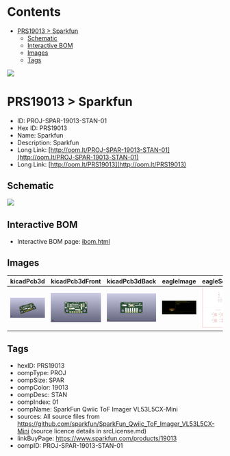 



Contents
========

* [PRS19013 > Sparkfun](#prs19013--sparkfun)
	* [Schematic](#schematic)
	* [Interactive BOM](#interactive-bom)
	* [Images](#images)
	* [Tags](#tags)
  
![][im]
# PRS19013 > Sparkfun

- ID: PROJ-SPAR-19013-STAN-01
- Hex ID: PRS19013
- Name: Sparkfun
- Description: Sparkfun
- Long Link: [http://oom.lt/PROJ-SPAR-19013-STAN-01](http://oom.lt/PROJ-SPAR-19013-STAN-01)
- Long Link: [http://oom.lt/PRS19013](http://oom.lt/PRS19013)

## Schematic
  
![][schem]
## Interactive BOM

- Interactive BOM page: [ibom.html](https://htmlpreview.github.io/?https://github.com/oomlout/oomlout_OOMP_projects/blob/main/PROJ-SPAR-19013-STAN-01/kicad/bom/ibom.html)

## Images
  
  

|kicadPcb3d|kicadPcb3dFront|kicadPcb3dBack|eagleImage|eagleSchemImage|
| :---: | :---: | :---: | :---: | :---: |
|[![kicadPcb3d](kicadPcb3d_140.png)](kicadPcb3d.png)|[![kicadPcb3dFront](kicadPcb3dFront_140.png)](kicadPcb3dFront.png)|[![kicadPcb3dBack](kicadPcb3dBack_140.png)](kicadPcb3dBack.png)|[![eagleImage](eagleImage_140.png)](eagleImage.png)|[![eagleSchemImage](eagleSchemImage_140.png)](eagleSchemImage.png)|

## Tags

- hexID: PRS19013
- oompType: PROJ
- oompSize: SPAR
- oompColor: 19013
- oompDesc: STAN
- oompIndex: 01
- oompName: SparkFun Qwiic ToF Imager VL53L5CX-Mini
- sources: All source files from https://github.com/sparkfun/SparkFun_Qwiic_ToF_Imager_VL53L5CX-Mini (source licence details in srcLicense.md)
- linkBuyPage: https://www.sparkfun.com/products/19013
- oompID: PROJ-SPAR-19013-STAN-01



[im]: kicadPcb3d_450.png
[schem]: eagleSchemImage.png
